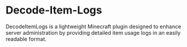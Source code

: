 # Decode-Item-Logs
DecodeItemLogs is a lightweight Minecraft plugin designed to enhance server administration by providing detailed item usage logs in an easily readable format.
